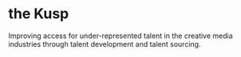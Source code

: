 # the Kusp

Improving access for under-represented talent in the creative media industries through talent development and talent sourcing.
